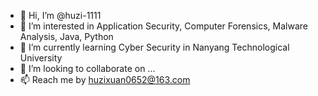 - 👋 Hi, I’m @huzi-1111
- 👀 I’m interested in Application Security, Computer Forensics, Malware Analysis, Java, Python
- 🌱 I’m currently learning Cyber Security in Nanyang Technological University 
- 💞️ I’m looking to collaborate on ...
- 📫 Reach me by huzixuan0652@163.com

<!---
huzi-1111/huzi-1111 is a ✨ special ✨ repository because its `README.md` (this file) appears on your GitHub profile.
You can click the Preview link to take a look at your changes.
--->

